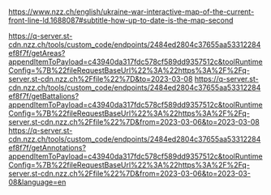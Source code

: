 https://www.nzz.ch/english/ukraine-war-interactive-map-of-the-current-front-line-ld.1688087#subtitle-how-up-to-date-is-the-map-second

https://q-server.st-cdn.nzz.ch/tools/custom_code/endpoints/2484ed2804c37655aa53312284ef8f7f/getAreas?appendItemToPayload=c43940da317fdc578cf589dd9357512c&toolRuntimeConfig=%7B%22fileRequestBaseUrl%22%3A%22https%3A%2F%2Fq-server.st-cdn.nzz.ch%2Ffile%22%7D&to=2023-03-08
https://q-server.st-cdn.nzz.ch/tools/custom_code/endpoints/2484ed2804c37655aa53312284ef8f7f/getBattalions?appendItemToPayload=c43940da317fdc578cf589dd9357512c&toolRuntimeConfig=%7B%22fileRequestBaseUrl%22%3A%22https%3A%2F%2Fq-server.st-cdn.nzz.ch%2Ffile%22%7D&from=2023-03-06&to=2023-03-08
https://q-server.st-cdn.nzz.ch/tools/custom_code/endpoints/2484ed2804c37655aa53312284ef8f7f/getAnnotations?appendItemToPayload=c43940da317fdc578cf589dd9357512c&toolRuntimeConfig=%7B%22fileRequestBaseUrl%22%3A%22https%3A%2F%2Fq-server.st-cdn.nzz.ch%2Ffile%22%7D&from=2023-03-06&to=2023-03-08&language=en
